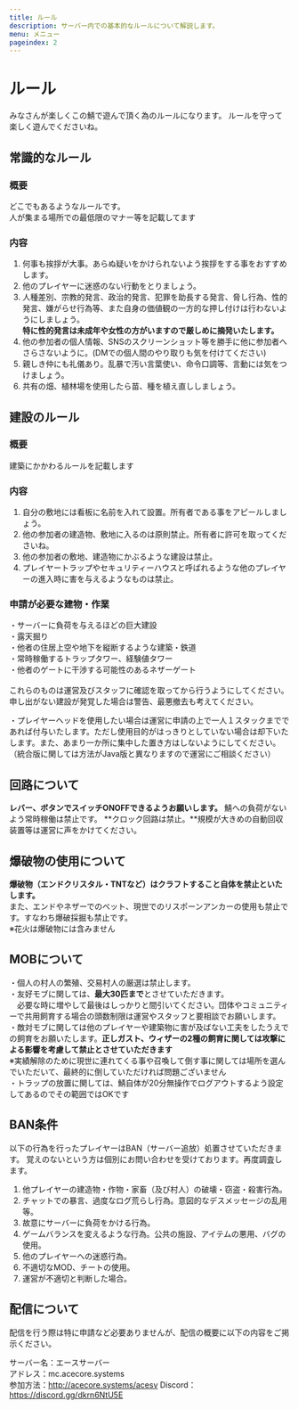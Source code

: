 ```yaml
---
title: ルール
description: サーバー内での基本的なルールについて解説します。
menu: メニュー
pageindex: 2
---
```

# ルール

みなさんが楽しくこの鯖で遊んで頂く為のルールになります。
ルールを守って楽しく遊んでくださいね。

## 常識的なルール

### 概要

どこでもあるようなルールです。\
人が集まる場所での最低限のマナー等を記載してます

### 内容

1. 何事も挨拶が大事。あらぬ疑いをかけられないよう挨拶をする事をおすすめします。
2. 他のプレイヤーに迷惑のない行動をとりましょう。
3. 人種差別、宗教的発言、政治的発言、犯罪を助長する発言、脅し行為、性的発言、嫌がらせ行為等、また自身の価値観の一方的な押し付けは行わないようにしましょう。\
   **特に性的発言は未成年や女性の方がいますので厳しめに摘発いたします。**
4. 他の参加者の個人情報、SNSのスクリーンショット等を勝手に他に参加者へさらさないように。(DMでの個人間のやり取りも気を付けてください)
5. 親しき仲にも礼儀あり。乱暴で汚い言葉使い、命令口調等、言動には気をつけましょう。
6. 共有の畑、植林場を使用したら苗、種を植え直ししましょう。

## 建設のルール

### 概要

建築にかかわるルールを記載します

### 内容

1. 自分の敷地には看板に名前を入れて設置。所有者である事をアピールしましょう。
2. 他の参加者の建造物、敷地に入るのは原則禁止。所有者に許可を取ってくださいね。
3. 他の参加者の敷地、建造物にかぶるような建設は禁止。
4. プレイヤートラップやセキュリティーハウスと呼ばれるような他のプレイヤーの進入時に害を与えるようなものは禁止。

### 申請が必要な建物・作業

・サーバーに負荷を与えるほどの巨大建設\
・露天掘り\
・他者の住居上空や地下を縦断するような建築・鉄道\
・常時稼働するトラップタワー、経験値タワー\
・他者のゲートに干渉する可能性のあるネザーゲート\
\
これらのものは運営及びスタッフに確認を取ってから行うようにしてください。
申し出がない建設が発覚した場合は警告、最悪撤去も考えてください。

・プレイヤーヘッドを使用したい場合は運営に申請の上で一人１スタックまでであれば付与いたします。ただし使用目的がはっきりとしていない場合は却下いたします。また、あまり一か所に集中した置き方はしないようにしてください。\
（統合版に関しては方法がJava版と異なりますので運営にご相談ください）

## 回路について

**レバー、ボタンでスイッチONOFFできるようお願いします。**
鯖への負荷がないよう常時稼働は禁止です。
**クロック回路は禁止。**規模が大きめの自動回収装置等は運営に声をかけてください。

## 爆破物の使用について

**爆破物（エンドクリスタル・TNTなど）はクラフトすること自体を禁止といたします。**\
また、エンドやネザーでのベット、現世でのリスポーンアンカーの使用も禁止です。すなわち爆破採掘も禁止です。\
※花火は爆破物には含みません

## MOBについて

・個人の村人の繁殖、交易村人の厳選は禁止します。\
・友好モブに関しては、**最大30匹まで**とさせていただきます。\
　必要な時に増やして最後はしっかりと間引いてください。団体やコミュニティーで共用飼育する場合の頭数制限は運営やスタッフと要相談でお願いします。\
・敵対モブに関しては他のプレイヤーや建築物に害が及ばない工夫をしたうえでの飼育をお願いたします。**正しガスト、ウィザーの2種の飼育に関しては攻撃による影響を考慮して禁止とさせていただきます**\
※実績解除のために現世に連れてくる事や召喚して倒す事に関しては場所を選んでいただいて、最終的に倒していただければ問題ございません\
・トラップの放置に関しては、鯖自体が20分無操作でログアウトするよう設定してあるのでその範囲ではOKです

## BAN条件

以下の行為を行ったプレイヤーはBAN（サーバー追放）処置させていただきます。
覚えのないという方は個別にお問い合わせを受けております。再度調査します。

1. 他プレイヤーの建造物・作物・家畜（及び村人）の破壊・窃盗・殺害行為。
2. チャットでの暴言、過度なログ荒らし行為。意図的なデスメッセージの乱用等。
3. 故意にサーバーに負荷をかける行為。
4. ゲームバランスを変えるような行為。公共の施設、アイテムの悪用、バグの使用。
5. 他のプレイヤーへの迷惑行為。
6. 不適切なMOD、チートの使用。
7. 運営が不適切と判断した場合。

## 配信について

配信を行う際は特に申請など必要ありませんが、配信の概要に以下の内容をご掲示ください。

サーバー名：エースサーバー\
アドレス：mc.acecore.systems\
参加方法：http://acecore.systems/acesv
Discord：https://discord.gg/dkrn6NtU5E